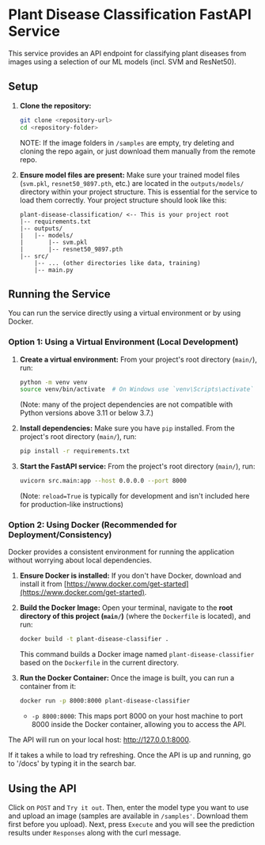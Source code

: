 # Plant Disease Classification FastAPI Service

This service provides an API endpoint for classifying plant diseases from images using a selection of our ML models (incl. SVM and ResNet50).

## Setup

1.  **Clone the repository:**
    ```bash
    git clone <repository-url>
    cd <repository-folder>
    ```

    NOTE: If the image folders in `/samples` are empty, try deleting and cloning the repo again, or just download them manually from the remote repo.

2.  **Ensure model files are present:**
    Make sure your trained model files (`svm.pkl`, `resnet50_9897.pth`, etc.) are located in the `outputs/models/` directory within your project structure. This is essential for the service to load them correctly. Your project structure should look like this:

    ```
    plant-disease-classification/ <-- This is your project root
    |-- requirements.txt
    |-- outputs/
    |   |-- models/
    |       |-- svm.pkl
    |       |-- resnet50_9897.pth
    |-- src/
        |-- ... (other directories like data, training)
        |-- main.py
    ```

## Running the Service

You can run the service directly using a virtual environment or by using Docker.

### Option 1: Using a Virtual Environment (Local Development)

1.  **Create a virtual environment:**
    From your project's root directory (`main/`), run:
    ```bash
    python -m venv venv
    source venv/bin/activate  # On Windows use `venv\Scripts\activate`
    ```
    (Note: many of the project dependencies are not compatible with Python versions above 3.11 or below 3.7.)

2.  **Install dependencies:**
    Make sure you have `pip` installed. From the project's root directory (`main/`), run:
    ```bash
    pip install -r requirements.txt
    ```

3.  **Start the FastAPI service:**
    From the project's root directory (`main/`), run:
    ```bash
    uvicorn src.main:app --host 0.0.0.0 --port 8000
    ```
    (Note: `reload=True` is typically for development and isn't included here for production-like instructions)

### Option 2: Using Docker (Recommended for Deployment/Consistency)

Docker provides a consistent environment for running the application without worrying about local dependencies.

1.  **Ensure Docker is installed:**
    If you don't have Docker, download and install it from [https://www.docker.com/get-started](https://www.docker.com/get-started).

2.  **Build the Docker Image:**
    Open your terminal, navigate to the **root directory of this project (`main/`)** (where the `Dockerfile` is located), and run:
    ```bash
    docker build -t plant-disease-classifier .
    ```
    This command builds a Docker image named `plant-disease-classifier` based on the `Dockerfile` in the current directory.

3.  **Run the Docker Container:**
    Once the image is built, you can run a container from it:
    ```bash
    docker run -p 8000:8000 plant-disease-classifier
    ```
    * `-p 8000:8000`: This maps port 8000 on your host machine to port 8000 inside the Docker container, allowing you to access the API.

The API will run on your local host: http://127.0.0.1:8000.

If it takes a while to load try refreshing. Once the API is up and running, go to '/docs' by typing it in the search bar.

## Using the API

Click on `POST` and `Try it out`. Then, enter the model type you want to use and upload an image (samples are available in `/samples'`. Download them first before you upload). Next, press `Execute` and you will see the prediction results under `Responses` along with the curl message.